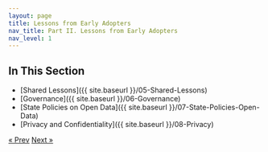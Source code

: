 ```yaml
---
layout: page
title: Lessons from Early Adopters
nav_title: Part II. Lessons from Early Adopters
nav_level: 1
---
```


## In This Section
* [Shared Lessons]({{ site.baseurl }}/05-Shared-Lessons)
* [Governance]({{ site.baseurl }}/06-Governance)
* [State Policies on Open Data]({{ site.baseurl }}/07-State-Policies-Open-Data)
* [Privacy and Confidentiality]({{ site.baseurl }}/08-Privacy)

<!-- Pagination -->
<div class="pagination">
  <a class="pagination-item older" href="{{ site.baseurl }}/03-SCO-Case-Study">&laquo; Prev</a>
  <a class="pagination-item newer" href="{{ site.baseurl }}/06-Governance">Next &raquo;</a>
</div>
